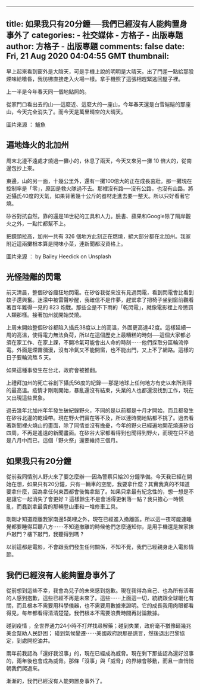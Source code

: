 
---
title: 如果我只有20分鐘──我們已經沒有人能夠置身事外了
categories: 
    - 社交媒体
    - 方格子 - 出版專題
author: 方格子 - 出版專題
comments: false
date: Fri, 21 Aug 2020 04:04:55 GMT
thumbnail: 
---

<div>   
<p>早上起來看到窗外是大陰天，可是手機上說的明明是大晴天。出了門差一點給那股煙味給嗆昏，我彷彿直接走入火場一樣。拿手機照了這張相趕緊逃回屋子裡。</p>
<p>上一半是今年春天同一個地點照的。</p>
<p>從家門口看出去的山──這麼近、這麼大的一座山，今年春天還是白雪皑皑的那座山，今天完全消失了。而今天是萬里晴空的大晴天。</p>
<p>圖片來源 ： 鱸魚</p>
<h2>遍地烽火的北加州</h2>
<p>周末北邊不遠處才燒過一攤小的，休息了兩天，今天又來另一攤 10 倍大的，從南邊包抄上來。</p>
<p>東邊，山的另一面，十幾公里外，還有一攤100倍大的正在成長茁壯。那一攤現在控制率是「零」，原因是救火隊過不去。那裡沒有路──沒有公路，也沒有山路。將近攝氏40度的天氣，如果背著幾十公斤的器材走進去要一整天。所以只好看著它燒。</p>
<p>矽谷對抗自然，靠的還是18世紀的工具和人力。臉書、蘋果和Google除了隔岸觀火之外，一點忙都幫不上。</p>
<p>把鏡頭拉高，加州一共有 326 個地方此刻正在燃燒，絕大部分都在北加州。我家附近這兩攤根本算是開味小菜，連新聞都沒資格上。</p>
<p>圖片來源 ： by Bailey Heedick on Unsplash</p>
<h2>光怪陸離的閃電</h2>
<p>前天清晨，整個矽谷瘋狂地閃電。在矽谷我從來沒有見過閃電，看到閃電會比看到蚊子還興奮。迷濛中被雷聲吵醒，我確信不是作夢，趕緊拿了把椅子坐到窗前觀看著百年難得一見的 823 炮戰。那些全是不下雨的「乾閃電」，就像電影裡上帝懲罰人類那樣。接著加州就開始焚燒。</p>
<p>上周末開始整個矽谷都陷入攝氏38度以上的高溫，外圍更高達42度。這樣延續一周的高溫，使得電力無法負荷，所以在這個歷史上最糟糕的時刻──這個大家都必須在家工作、在家上課，不開冷氣可能會出人命的時刻⋯⋯他們採取分區輪流停電。外面是煙霧瀰漫，沒有冷氣又不能開窗，也不能出門，又上不了網路。這樣的日子要輪流熬 5 天。</p>
<p>如果這種事發生在台北，政府會被推翻。</p>
<p>上禮拜加州的死亡谷創下攝氏56度的紀錄──那是地球上任何地方有史以來所測得的最高溫。疫情才剛剛開始，暴亂還沒有結束，失業的人也都還沒找到工作，現在又出現這些異象。</p>
<p>過去幾年北加州年年發生破紀錄野火，不同的是以前都是十月才開始，而且都發生在矽谷北邊的乾燥帶。現在野火們實在等不及，所以連時間地點都不挑了。過去看著新聞裡火燒山的畫面，除了同情並沒有擔憂，今年的野火已經遍地開花燒進矽谷四周，不再是遙遠的新聞畫面。在矽谷大家都看得到也聞得到野火，而現在只不過是八月中而已，這個「野火祭」還要維持三個月。</p>
<h2>如果我只有20分鐘</h2>
<p>從前我同情別人野火來了要怎麼辦──因為警察只給20分鐘準備。今天我已經在開始在想，如果只有20分鐘，只有一輛車的空間，我要拿什麼？其實我真的不知道要拿什麼，因為拿任何東西都會後悔拿錯了。如果只拿最有紀念性的，想一想是不是讓它一起消失了會更好 ? 這樣餘生不是會活得更俐落一點？我只擔心一時慌亂，而蠢到拿最貴的那輛登山車和一堆修車工具。</p>
<p>剛剛才知道距離我家南邊5英哩之外，現在已經進入撤離區。所以這一夜可能連睡覺都要睡得耳聽八方⋯⋯不知道撤離的時候他們怎麼通知你，是用手機還是挨家挨戶敲門？樓下敲門，我聽得到嗎 ? </p>
<p>以前這都是電影，不會跟我們發生任何關係，不知不覺，我們已經親身走入電影情節。</p>
<h2>我們已經沒有人能夠置身事外了</h2>
<p>從前想到這些不幸，我會為兒子的未來感到抱歉。現在我得為自己、也為所有活著的人感到抱歉，這些已經不再是未來了。這些⋯⋯上面這一切，統統跟全球暖化有關，而且根本不需要用科學儀器，也不需要用數據來證明。它的成長我用肉眼都看得見，每年都看得清清楚楚。我們根本不需要浪費時間再討論數據。</p>
<p>碰到疫情 ，全世界通力24小時不打烊找尋解藥；碰到失業，政府毫不猶豫砸幾兆美金幫助人民舒困； 碰到氣候變遷⋯⋯美國政府說那是謊言，然後退出巴黎協定，到處開挖油井。</p>
<p>兩年前我認為「還好我沒事」的，現在已經成為威脅。現在剩下那些認為還好沒事的，兩年後也會成為威脅。那條「沒事」與「威脅」的界線會移動，而且一直悄悄朝我們爬過來。</p>
<p>漸漸的，我們已經沒有人能夠置身事外了。</p>  
</div>
            